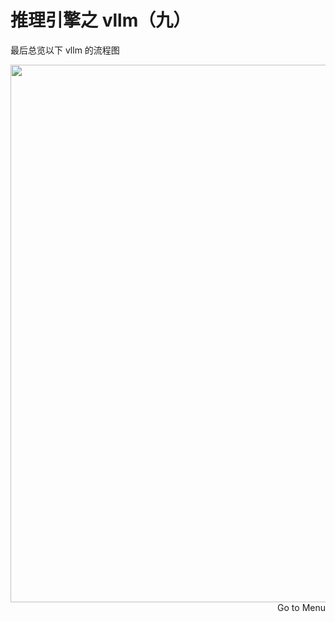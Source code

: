 # 推理引擎之 vllm（九）
最后总览以下 vllm 的流程图

<div style="text-align: center"><img src="https://pic1.zhimg.com/70/v2-795c176b1eaef767f0682133cc8e24c8_1440w.avis?source=172ae18b&biz_tag=Post" width="860px" style="display: inline;"/></div>


<div style="text-align: right"><Link to="11">Go to Menu</Link></div>